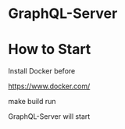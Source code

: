 # GraphQL-Server

# How to Start 

Install Docker before

https://www.docker.com/

make build run

GraphQL-Server will start
